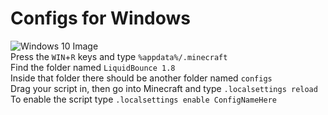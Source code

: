 # Configs for Windows
![Windows 10 Image](https://aughton-ormskirk-u3a.co.uk/wp-content/uploads/2016/01/windows-10-logo.png)<br />
Press the `WIN`+`R` keys and type `%appdata%/.minecraft`<br />
Find the folder named `LiquidBounce 1.8`<br />
Inside that folder there should be another folder named `configs`<br />
Drag your script in, then go into Minecraft and type `.localsettings reload`<br />
To enable the script type `.localsettings enable ConfigNameHere`<br /><br />
